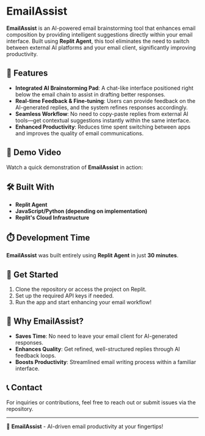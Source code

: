 # EmailAssist

**EmailAssist** is an AI-powered email brainstorming tool that enhances email composition by providing intelligent suggestions directly within your email interface. Built using **Replit Agent**, this tool eliminates the need to switch between external AI platforms and your email client, significantly improving productivity.

## 🚀 Features

- **Integrated AI Brainstorming Pad**: A chat-like interface positioned right below the email chain to assist in drafting better responses.
- **Real-time Feedback & Fine-tuning**: Users can provide feedback on the AI-generated replies, and the system refines responses accordingly.
- **Seamless Workflow**: No need to copy-paste replies from external AI tools—get contextual suggestions instantly within the same interface.
- **Enhanced Productivity**: Reduces time spent switching between apps and improves the quality of email communications.

## 🎥 Demo Video

Watch a quick demonstration of **EmailAssist** in action:



## 🛠️ Built With

- **Replit Agent**
- **JavaScript/Python (depending on implementation)**
- **Replit's Cloud Infrastructure**

## ⏱️ Development Time

**EmailAssist** was built entirely using **Replit Agent** in just **30 minutes**.

## 📩 Get Started

1. Clone the repository or access the project on Replit.
2. Set up the required API keys if needed.
3. Run the app and start enhancing your email workflow!

## 📌 Why EmailAssist?

- **Saves Time**: No need to leave your email client for AI-generated responses.
- **Enhances Quality**: Get refined, well-structured replies through AI feedback loops.
- **Boosts Productivity**: Streamlined email writing process within a familiar interface.

## 📞 Contact

For inquiries or contributions, feel free to reach out or submit issues via the repository.

---

🔗 **EmailAssist** - AI-driven email productivity at your fingertips!

